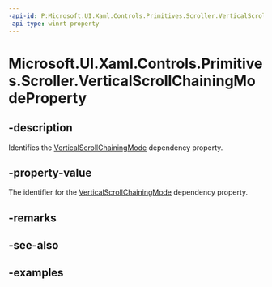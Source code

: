 ```yaml
---
-api-id: P:Microsoft.UI.Xaml.Controls.Primitives.Scroller.VerticalScrollChainingModeProperty
-api-type: winrt property
---
```


# Microsoft.UI.Xaml.Controls.Primitives.Scroller.VerticalScrollChainingModeProperty

<!--
public static Windows.UI.Xaml.DependencyProperty VerticalScrollChainingModeProperty { get; }
-->

## -description

Identifies the [VerticalScrollChainingMode](scroller_verticalscrollchainingmode.md) dependency property.

## -property-value

The identifier for the [VerticalScrollChainingMode](scroller_verticalscrollchainingmode.md) dependency property.

## -remarks

## -see-also

## -examples

